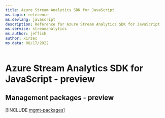 ```yaml
---
title: Azure Stream Analytics SDK for JavaScript
ms.topic: reference
ms.devlang: javascript
description: Reference for Azure Stream Analytics SDK for JavaScript
ms.service: streamanalytics
ms.author: jeffish
author: xirzec
ms.data: 08/17/2022
---
```

# Azure Stream Analytics SDK for JavaScript - preview

## Management packages - preview
[!INCLUDE [mgmt-packages](stream-analytics-mgmt-index.md)]